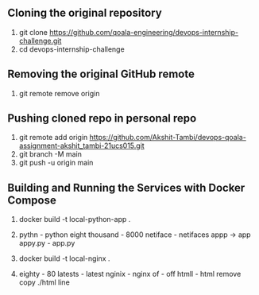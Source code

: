 ## Cloning the original repository
1. git clone https://github.com/qoala-engineering/devops-internship-challenge.git
2. cd devops-internship-challenge

## Removing the original GitHub remote
1. git remote remove origin

## Pushing cloned repo in personal repo
1. git remote add origin https://github.com/Akshit-Tambi/devops-qoala-assignment-akshit_tambi-21ucs015.git 
2. git branch -M main 
3. git push -u origin main

## Building and Running the Services with Docker Compose
1. docker build -t local-python-app .
2. pythn - python 
eight thousand - 8000
netiface - netifaces
appp -> app
appy.py - app.py

3. docker build -t local-nginx .
4. eighty - 80
latests - latest
nginix - nginx
of - off
htmll - html
remove copy ./html line